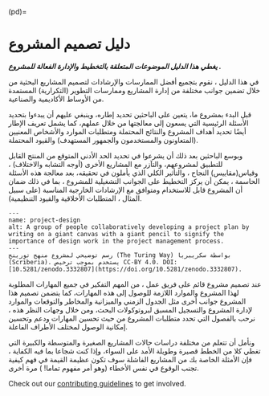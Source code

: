 (pd)=
# دليل تصميم المشروع

***يغطي هذا الدليل الموضوعات المتعلقة بالتخطيط والإدارة الفعالة للمشروع .***

في هذا الدليل ، نقوم بتجميع أفضل الممارسات والإرشادات لتصميم المشاريع البحثية من خلال تضمين جوانب مختلفة من إدارة المشاريع وممارسات التطوير (التكرارية) المستمدة من الأوساط الأكاديمية والصناعية.

قبل البدء بمشروع ما، يتعين على الباحثين تحديد إطاره، وينبغي عليهم أن يبدءوا بتحديد الأسئلة الرئيسية التي يسعون إلى معالجتها من خلال عملهم، كما يشمل تعريف الإطار أيضًا تحديد أهداف المشروع والنتائج المحتملة ومتطلبات الموارد والأشخاص المعنيين (المتعاونون والمستخدمون والجمهور المستهدف) والقيود المحتملة.

وبوسع الباحثين بعد ذلك أن يشرعوا في تحديد الحد الأدنى المتوقع من المنتج القابل للتطبيق لمشروعهم، والتآزر مع المشاريع الأخرى (أوجه التشابه والاختلاف) ، وقياس(مقاييس) النجاح ، والتأثير الكلي الذي يأملون في تحقيقه، بعد معالجة هذه الأسئلة الحاسمة ، يمكن أن يركز التخطيط على الجوانب التشغيلية للمشروع ، بما في ذلك ضمان أن المشروع قابل للاستخدام ومتوافق مع الإرشادات الخارجية المناسبة (على سبيل المثال ، المتطلبات الأخلاقية والقيود التنظيمية).

```{figure} ../figures/project-design.*
---
name: project-design
alt: A group of people collaboratively developing a project plan by writing on a giant canvas with a giant pencil to signify the importance of design work in the project management process. 
---
رسم توضيحي لمشروع منهج تورينج (The Turing Way) بواسطة سكريبريا (Scriberia). يستخدم بموجب ترخيص CC-BY 4.0. DOI: [10.5281/zenodo.3332807](https://doi.org/10.5281/zenodo.3332807).
```
عند تصميم مشروع قائم على فريق عمل ، من المهم التفكير في جميع المهارات المطلوبة لهذا المشروع والموارد اللازمة للوصول إلى هذه المهارات، كما يتضمن تصميم هذا المشروع جوانب أخرى مثل الجدول الزمني والميزانية والمخاطر والتوقعات والموارد لإدارة المشروع والتسجيل المسبق لبروتوكولات البحث، ومن خلال وجهات النظر هذه ، نرحب بالفصول التي تحدد متطلبات المشروع من حيث تحسين المهارات ودعم وتحسين إمكانية الوصول لمختلف الأطراف الفاعلة.

ونأمل أن تتعلم من مختلفة دراسات حالات المشاريع الصغيرة والمتوسطة والكبيرة التي تغطي كلا من الخطط قصيرة وطويلة الأمد على السواء، وإذا كنت شجاعا بما فيه الكفاية ، فإن الأمثلة الخاصة بك من المشاريع الفاشلة سوف تكون عظيمة القيمة في فهم كيفية تجنب الوقوع في نفس الأخطاء (وهو أمر مفهوم تماما! ) مرة أخرى.

Check out our [contributing guidelines](https://github.com/alan-turing-institute/the-turing-way/blob/main/CONTRIBUTING.md) to get involved.
